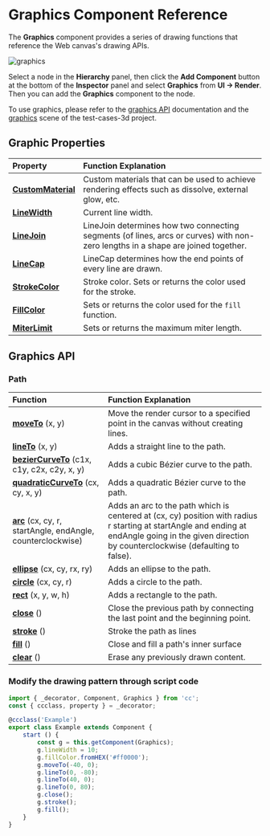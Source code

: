 # Graphics Component Reference

The __Graphics__ component provides a series of drawing functions that reference the Web canvas's drawing APIs.

![graphics](graphics/graphics.png)

Select a node in the __Hierarchy__ panel, then click the __Add Component__ button at the bottom of the __Inspector__ panel and select __Graphics__ from __UI -> Render__. Then you can add the __Graphics__ component to the node.

To use graphics, please refer to the [graphics API](__APIDOC__/en/#/docs/3.5/en/ui/Class/Graphics) documentation and the [graphics](https://github.com/cocos-creator/test-cases-3d/tree/v3.4/assets/cases/ui/14.graphics) scene of the test-cases-3d project.

## Graphic Properties

| Property | Function Explanation |
| :-------------- | :----------- |
| [**CustomMaterial**](../engine/ui-material.md)| Custom materials that can be used to achieve rendering effects such as dissolve, external glow, etc.  |
| [**LineWidth**](graphics/lineWidth.md) | Current line width. |
| [**LineJoin**](graphics/lineJoin.md)       | LineJoin determines how two connecting segments (of lines, arcs or curves) with non-zero lengths in a shape are joined together. |
| [**LineCap**](graphics/lineCap.md) | LineCap determines how the end points of every line are drawn. |
| [**StrokeColor**](graphics/strokeColor.md) | Stroke color. Sets or returns the color used for the stroke. |
| [**FillColor**](graphics/fillColor.md)     | Sets or returns the color used for the `fill` function. |
| [**MiterLimit**](graphics/miterLimit.md)   | Sets or returns the maximum miter length.  |

## Graphics API

### Path

| Function | Function Explanation |
| :-------------- | :----------- |
| [**moveTo**](graphics/moveTo.md) (x, y) | Move the render cursor to a specified point in the canvas without creating lines. |
| [**lineTo**](graphics/lineTo.md) (x, y) | Adds a straight line to the path. |
| [**bezierCurveTo**](graphics/bezierCurveTo.md) (c1x, c1y, c2x, c2y, x, y) | Adds a cubic Bézier curve to the path. |
| [**quadraticCurveTo**](graphics/quadraticCurveTo.md) (cx, cy, x, y) | Adds a quadratic Bézier curve to the path. |
| [**arc**](graphics/arc.md) (cx, cy, r, startAngle, endAngle, counterclockwise) | Adds an arc to the path which is centered at (cx, cy) position with radius r starting at startAngle and ending at endAngle going in the given direction by counterclockwise (defaulting to false). |
| [**ellipse**](graphics/ellipse.md) (cx, cy, rx, ry) | Adds an ellipse to the path. |
| [**circle**](graphics/circle.md) (cx, cy, r) | Adds a circle to the path. |
| [**rect**](graphics/rect.md) (x, y, w, h) | Adds a rectangle to the path. |
| [**close**](graphics/close.md) () | Close the previous path by connecting the last point and the beginning point. |
| [**stroke**](graphics/stroke.md) () | Stroke the path as lines |
| [**fill**](graphics/fill.md) () | Close and fill a path's inner surface |
| [**clear**](graphics/clear.md) () | Erase any previously drawn content. |

### Modify the drawing pattern through script code

```ts
import { _decorator, Component, Graphics } from 'cc';
const { ccclass, property } = _decorator;

@ccclass('Example')
export class Example extends Component {
    start () {
        const g = this.getComponent(Graphics);
        g.lineWidth = 10;
        g.fillColor.fromHEX('#ff0000');
        g.moveTo(-40, 0);
        g.lineTo(0, -80);
        g.lineTo(40, 0);
        g.lineTo(0, 80);
        g.close();
        g.stroke();
        g.fill();
    }
}
```
